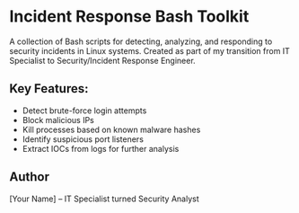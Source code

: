 # Incident Response Bash Toolkit

A collection of Bash scripts for detecting, analyzing, and responding to security incidents in Linux systems. Created as part of my transition from IT Specialist to Security/Incident Response Engineer.

## Key Features:
- Detect brute-force login attempts
- Block malicious IPs
- Kill processes based on known malware hashes
- Identify suspicious port listeners
- Extract IOCs from logs for further analysis

## Author
[Your Name] – IT Specialist turned Security Analyst
